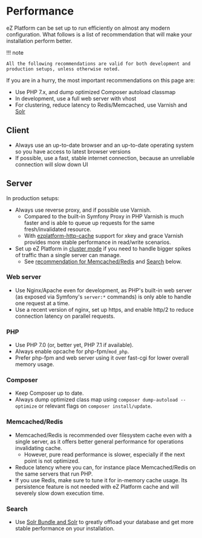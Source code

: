 # Performance

eZ Platform can be set up to run efficiently on almost any modern configuration.
What follows is a list of recommendation that will make your installation perform better.

!!! note

    All the following recommendations are valid for both development and production setups, unless otherwise noted.

If you are in a hurry, the most important recommendations on this page are:

- Use PHP 7.x, and dump optimized Composer autoload classmap
- In development, use a full web server with vhost
- For clustering, reduce latency to Redis/Memcached, use Varnish and [Solr](solr.md)

## Client

- Always use an up-to-date browser and an up-to-date operating system so you have access to latest browser versions
- If possible, use a fast, stable internet connection, because an unreliable connection will slow down UI

## Server

In production setups:

- Always use reverse proxy, and if possible use Varnish.
    - Compared to the built-in Symfony Proxy in PHP Varnish is much faster and is able to queue up requests for the same fresh/invalidated resource.
    - With [ezplatform-http-cache](https://github.com/ezsystems/ezplatform-http-cache) support for xkey and grace Varnish provides more stable performance in read/write scenarios.
- Set up eZ Platform in [cluster mode](clustering.md) if you need to handle bigger spikes of traffic than a single server can manage.
    - See [recommendation for Memcached/Redis](#memcachedredis) and [Search](#search) below.

### Web server

- Use Nginx/Apache even for development, as PHP's built-in web server (as exposed via Symfony's `server:*` commands) is only able to handle one request at a time.
- Use a recent version of nginx, set up https, and enable http/2 to reduce connection latency on parallel requests.

### PHP

- Use PHP 7.0 (or, better yet, PHP 7.1 if available).
- Always enable opcache for php-fpm/`mod_php`.
- Prefer php-fpm and web server using it over fast-cgi for lower overall memory usage.

### Composer

- Keep Composer up to date.
- Always dump optimized class map using `composer dump-autoload --optimize` or relevant flags on `composer install/update`.

### Memcached/Redis

- Memcached/Redis is recommended over filesystem cache even with a single server, as it offers better general performance for operations invalidating cache.
    - However, pure read performance is slower, especially if the next point is not optimized.
- Reduce latency where you can, for instance place Memcached/Redis on the same servers that run PHP.
- If you use Redis, make sure to tune it for in-memory cache usage. Its persistence feature is not needed with eZ Platform cache and will severely slow down execution time.

### Search

- Use [Solr Bundle and Solr](solr.md) to greatly offload your database and get more stable performance on your installation.
